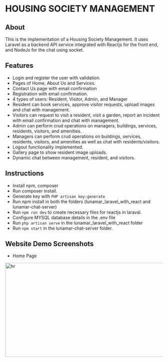 # HOUSING SOCIETY MANAGEMENT

## About

This is the implementation of a Housing Society Management. It uses Laravel as a backend API service integrated with Reactjs for the front end, and NodeJs for the chat using socket.

## Features

- Login and register the user with validation.
- Pages of Home, About Us and Services.
- Contact Us page with email confirmation
- Registration with email confirmation.
- 4 types of users: Resident, Visitor, Admin, and Manager
- Resident can book services, approve visitor requests, upload images and chat     with management.
- Visitors can request to visit a resident, visit a garden, report an incident with email confirmation and chat with management.
- Admin can perform crud operations on managers, buildings, services, residents, visitors, and amenities.
- Managers can perform crud operations on buildings, services, residents, visitors, and amenities as well as chat with residents/visitors.
- Logout functionality implemented.
- Gallery page to show resident image uploads.
- Dynamic chat between management, resident, and visitors.

## Instructions

- Install npm, composer
- Run composer install.
- Generate key with `PHP artisan key:generate`
- Run npm install in both the folders (lunamar_laravel_with_react and lunamar-chat-server)
- Run `npm run dev` to create necessary files for reactjs in laraval.
- Configure MYSQL database details in the .env file
- Run `php artisan serve` in the lunamar_laravel_with_react folder
- Run `npm start` in the lunamar-chat-server folder.

## Website Demo Screenshots

- Home Page

<img width="900" height="300" src="./screens/homepage" alt="hr">